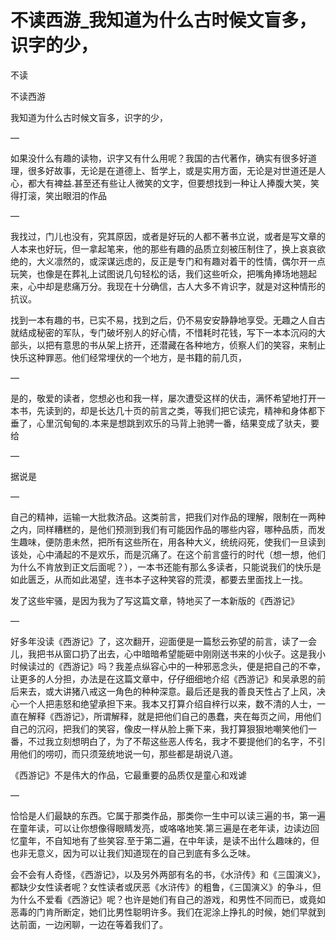 # 不读西游_我知道为什么古时候文盲多，识字的少，

不读

不读西游

我知道为什么古时候文盲多，识字的少，

—

如果没什么有趣的读物，识字又有什么用呢？我国的古代著作，确实有很多好道理，很多好故事，无论是在道德上、哲学上，或是实用方面，无论是对世道还是人心，都大有裨益.甚至还有些让人微笑的文字，但要想找到一种让人捧腹大笑，笑得打滚，笑出眼泪的作品

—

我找过，门儿也没有，究其原因，或者是好玩的人都不著书立说，或者是写文章的人本来也好玩，但一拿起笔来，他的那些有趣的品质立刻被压制住了，换上哀哀欲绝的，大义凛然的，或深谋远虑的，反正是专门和有趣对着干的性情，偶尔开一点玩笑，也像是在葬礼上试图说几句轻松的话，我们这些听众，把嘴角捧场地翘起来，心中却是悲痛万分。我现在十分确信，古人大多不肯识字，就是对这种情形的抗议。

找到一本有趣的书，已实不易，找到之后，仍不易安安静静地享受。无趣之人自古就结成秘密的军队，专门破坏别人的好心情，不惜耗时花钱，写下一本本沉闷的大部头，以把有意思的书从架上挤开，还潜藏在各种地方，侦察人们的笑容，来制止快乐这种罪恶。他们经常埋伏的一个地方，是书籍的前几页，

—

是的，敬爱的读者，您想必也和我一样，屡次遭受这样的伏击，满怀希望地打开一本书，先读到的，却是长达几十页的前言之类，等我们把它读完，精神和身体都下垂了，心里沉甸甸的.本来是想跳到欢乐的马背上驰骋一番，结果变成了驮夫，要给

—

据说是

—

自己的精神，运输一大批救济品。这类前言，把我们对作品的理解，限制在一两种之内，同样糟糕的，是他们预测到我们有可能因作品的哪些内容，哪种品质，而发生趣味，便防患未然，把所有这些所在，用各种大义，统统闷死，使我们一旦读到该处，心中涌起的不是欢乐，而是沉痛了。在这个前言盛行的时代（想一想，他们为什么不肯放到正文后面呢？），一本书还能有那么多读者，只能说我们的快乐是如此匮乏，从而如此渴望，连书本子这种笑容的荒漠，都要去里面找上一找。

发了这些牢骚，是因为我为了写这篇文章，特地买了一本新版的《西游记》

—

好多年没读《西游记》了，这次翻开，迎面便是一篇愁云弥望的前言，读了一会儿，我把书从窗口扔了出去，心中暗暗希望能砸中刚刚送书来的小伙子。这是我小时候读过的《西游记》吗？我差点纵容心中的一种邪恶念头，便是把自己的不幸，让更多的人分担，办法是在这篇文章中，仔仔细细地介绍《西游记》和吴承恩的前后来去，或大讲猪八戒这一角色的种种深意。最后还是我的善良天性占了上风，决心一个人把恚怒和绝望承担下来。我本又打算介绍自梓行以来，数不清的人士，一直在解释《西游记》，所谓解释，就是把他们自己的愚蠢，夹在每页之间，用他们自己的沉闷，把我们的笑容，像皮一样从脸上撕下来，我打算狠狠地嘲笑他们一番，不过我立刻想明白了，为了不帮这些恶人传名，我才不要提他们的名字，不引用他们的唠叨，而只须笼统地说一句，那些都是胡说八道。

《西游记》不是伟大的作品，它最重要的品质仅是童心和戏谑

—

恰恰是人们最缺的东西。它属于那类作品，那类你一生中可以读三遍的书，第一遍在童年读，可以让你想像得眼睛发亮，或咯咯地笑.第三遍是在老年读，边读边回忆童年，不自知地有了些笑容.至于第二遍，在中年读，是读不出什么趣味的，但也非无意义，因为可以让我们知道现在的自己到底有多么乏味。

会不会有人奇怪，《西游记》，以及另外两部有名的书，《水浒传》和《三国演义》，都缺少女性读者呢？女性读者或厌恶《水浒传》的粗鲁，《三国演义》的争斗，但为什么不爱看《西游记》呢？也许是她们有自己的游戏，和男性不同而已，或竟如恶毒的门肯所断定，她们比男性聪明许多。我们在泥涂上挣扎的时候，她们早就到达前面，一边闲聊，一边在等着我们了。